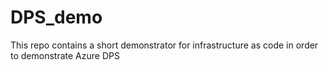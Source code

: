 # DPS_demo
This repo contains a short demonstrator for infrastructure as code in order to demonstrate Azure DPS
